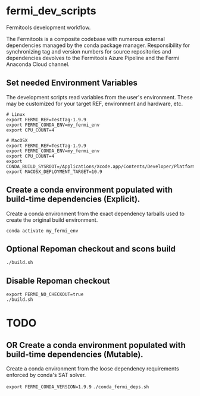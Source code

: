 # fermi_dev_scripts

Fermitools development workflow.

The Fermitools is a composite codebase with numerous external dependencies managed by the conda package manager.
Responsibility for synchronizing tag and version numbers for source repositories and dependencies devolves to the 
Fermitools Azure Pipeline and the Fermi Anaconda Cloud channel.

## Set needed Environment Variables

The development scripts read variables from the user's environment. These may be customized for your target REF, environment and hardware, etc.

```
# Linux
export FERMI_REF=TestTag-1.9.9
export FERMI_CONDA_ENV=my_fermi_env
export CPU_COUNT=4
```

```
# MacOSX
export FERMI_REF=TestTag-1.9.9
export FERMI_CONDA_ENV=my_fermi_env
export CPU_COUNT=4
export CONDA_BUILD_SYSROOT=/Applications/Xcode.app/Contents/Developer/Platforms/MacOSX.platform/Developer/SDKs/MacOSX.sdk  
export MACOSX_DEPLOYMENT_TARGET=10.9
```

## Create a conda environment populated with build-time dependencies (Explicit).

Create a conda environment from the exact dependency tarballs used to create the original build environment.

```
conda activate my_fermi_env
```

## Optional Repoman checkout and scons build

```
./build.sh
```

## Disable Repoman checkout

```
export FERMI_NO_CHECKOUT=true
./build.sh
```


# TODO

## OR Create a conda environment populated with build-time dependencies (Mutable).

Create a conda environment from the loose dependency requirements enforced by conda's SAT solver.


`export FERMI_CONDA_VERSION=1.9.9`
`./conda_fermi_deps.sh`
